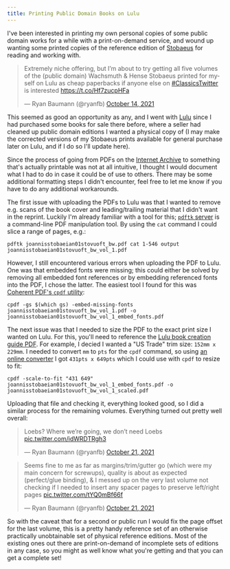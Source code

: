 ```yaml
---
title: Printing Public Domain Books on Lulu
---
```

I've been interested in printing my own personal copies of some public domain works for a while with a print-on-demand service, and wound up wanting some printed copies of the reference edition of [Stobaeus](https://en.wikipedia.org/wiki/Stobaeus) for reading and working with.

<blockquote class="twitter-tweet"><p lang="en" dir="ltr">Extremely niche offering, but I’m about to try getting all five volumes of the (public domain) Wachsmuth &amp; Hense Stobaeus printed for myself on Lulu as cheap paperbacks if anyone else on <a href="https://twitter.com/hashtag/ClassicsTwitter?src=hash&amp;ref_src=twsrc%5Etfw">#ClassicsTwitter</a> is interested <a href="https://t.co/Hf7zucpHFa">https://t.co/Hf7zucpHFa</a></p>&mdash; Ryan Baumann (@ryanfb) <a href="https://twitter.com/ryanfb/status/1448674050348302343?ref_src=twsrc%5Etfw">October 14, 2021</a></blockquote> <script async src="https://platform.twitter.com/widgets.js" charset="utf-8"></script>

This seemed as good an opportunity as any, and I went with [Lulu](https://www.lulu.com/) since I had purchased some books for sale there before, where a seller had cleaned up public domain editions I wanted a physical copy of (I may make the corrected versions of my Stobaeus prints available for general purchase later on Lulu, and if I do so I'll update here).

Since the process of going from PDFs on the [Internet Archive](https://archive.org) to something that's actually printable was not at all intuitive, I thought I would document what I had to do in case it could be of use to others. There may be some additional formatting steps I didn't encounter, feel free to let me know if you have to do any additional workarounds.

The first issue with uploading the PDFs to Lulu was that I wanted to remove e.g. scans of the book cover and leading/trailing material that I didn't want in the reprint. Luckily I'm already familiar with a tool for this; [`pdftk` server](https://www.pdflabs.com/tools/pdftk-server/) is a command-line PDF manipulation tool. By using the `cat` command I could slice a range of pages, e.g.:

    pdftk joannisstobaeian01stovuoft_bw.pdf cat 1-546 output joannisstobaeian01stovuoft_bw_vol_1.pdf

However, I still encountered various errors when uploading the PDF to Lulu. One was that embedded fonts were missing; this could either be solved by removing all embedded font references or by embedding referenced fonts into the PDF, I chose the latter. The easiest tool I found for this was [Coherent PDF's `cpdf` utility](https://www.coherentpdf.com/):

    cpdf -gs $(which gs) -embed-missing-fonts joannisstobaeian01stovuoft_bw_vol_1.pdf -o joannisstobaeian01stovuoft_bw_vol_1_embed_fonts.pdf

The next issue was that I needed to size the PDF to the exact print size I wanted on Lulu. For this, you'll need to reference the [Lulu book creation guide PDF](https://assets.lulu.com/media/guides/en/lulu-book-creation-guide.pdf). For example, I decied I wanted a "US Trade" trim size: `152mm x 229mm`. I needed to convert `mm` to `pts` for the `cpdf` command, so using [an online converter](https://www.conversionunites.com/converter-mm-to-points) I got `431pts x 649pts` which I could use with `cpdf` to resize to fit:

    cpdf -scale-to-fit "431 649" joannisstobaeian01stovuoft_bw_vol_1_embed_fonts.pdf -o joannisstobaeian01stovuoft_bw_vol_1_scaled.pdf

Uploading that file and checking it, everything looked good, so I did a similar process for the remaining volumes. Everything turned out pretty well overall:

<blockquote class="twitter-tweet"><p lang="en" dir="ltr">Loebs? Where we’re going, we don’t need Loebs <a href="https://t.co/idWRDTRgh3">pic.twitter.com/idWRDTRgh3</a></p>&mdash; Ryan Baumann (@ryanfb) <a href="https://twitter.com/ryanfb/status/1451247886247899136?ref_src=twsrc%5Etfw">October 21, 2021</a></blockquote> <script async src="https://platform.twitter.com/widgets.js" charset="utf-8"></script> 

<blockquote class="twitter-tweet"><p lang="en" dir="ltr">Seems fine to me as far as margins/trim/gutter go (which were my main concern for screwups), quality is about as expected (perfect/glue binding), &amp; I messed up on the very last volume not checking if I needed to insert any spacer pages to preserve left/right pages <a href="https://t.co/tYQ0mBf66f">pic.twitter.com/tYQ0mBf66f</a></p>&mdash; Ryan Baumann (@ryanfb) <a href="https://twitter.com/ryanfb/status/1451253011569909761?ref_src=twsrc%5Etfw">October 21, 2021</a></blockquote> <script async src="https://platform.twitter.com/widgets.js" charset="utf-8"></script> 

So with the caveat that for a second or public run I would fix the page offset for the last volume, this is a pretty handy reference set of an otherwise practically unobtainable set of physical reference editions. Most of the existing ones out there are print-on-demand of incomplete sets of editions in any case, so you might as well know what you're getting and that you can get a complete set!

